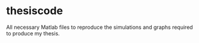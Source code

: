 # thesiscode
All necessary Matlab files to reproduce the simulations and graphs required to produce my thesis. 
